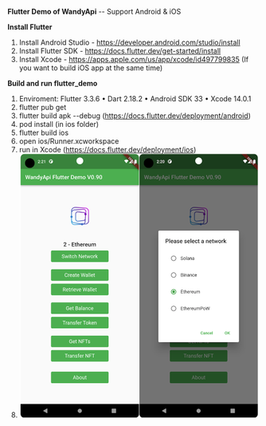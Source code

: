 **Flutter Demo of WandyApi**
-- Support Android & iOS

**Install Flutter**
1. Install Android Studio - https://developer.android.com/studio/install
2. Install Flutter SDK - https://docs.flutter.dev/get-started/install
3. Install Xcode - https://apps.apple.com/us/app/xcode/id497799835 (If you want to build iOS app at the same time)

**Build and run flutter_demo**
1. Enviroment: Flutter 3.3.6 • Dart 2.18.2 • Android SDK 33  • Xcode 14.0.1
2. flutter pub get
3. flutter build apk --debug   (https://docs.flutter.dev/deployment/android)
4. pod install (in ios folder)
5. flutter build ios 
6. open ios/Runner.xcworkspace 
7. run in Xcode (https://docs.flutter.dev/deployment/ios)
8. ![Screenshot](screenshots/Screenshot_1.png)
